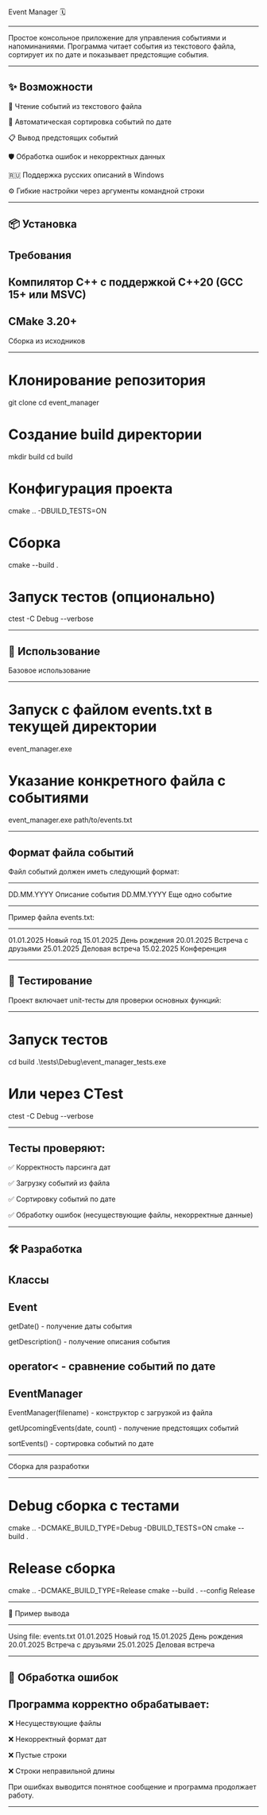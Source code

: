 Event Manager 🗓️
______________________________________________________
Простое консольное приложение для управления событиями и напоминаниями. Программа читает события из текстового файла, сортирует их по дате и показывает предстоящие события.
_____________________________________________________
✨ Возможности
------------------------------------------------
📅 Чтение событий из текстового файла

🔄 Автоматическая сортировка событий по дате

📋 Вывод предстоящих событий

🛡️ Обработка ошибок и некорректных данных

🇷🇺 Поддержка русских описаний в Windows

⚙️ Гибкие настройки через аргументы командной строки
_____________________________________________________
📦 Установка
------------------------------------------------
Требования
------------------------------------------------
Компилятор C++ с поддержкой C++20 (GCC 15+ или MSVC)
------------------------------------------------
CMake 3.20+
------------------------------------------------
Сборка из исходников
____________________________________________________
# Клонирование репозитория
git clone <repository-url>
cd event_manager

# Создание build директории
mkdir build
cd build

# Конфигурация проекта
cmake .. -DBUILD_TESTS=ON

# Сборка
cmake --build .

# Запуск тестов (опционально)
ctest -C Debug --verbose
_________________________________________________
🚀 Использование
------------------------------------------------
Базовое использование
_________________________________________________
# Запуск с файлом events.txt в текущей директории
event_manager.exe

# Указание конкретного файла с событиями
event_manager.exe path/to/events.txt
_________________________________________________
Формат файла событий
------------------------------------------------
Файл событий должен иметь следующий формат:
_________________________________________________
DD.MM.YYYY Описание события
DD.MM.YYYY Еще одно событие
_________________________________________________
Пример файла events.txt:
_________________________________________________
01.01.2025 Новый год
15.01.2025 День рождения
20.01.2025 Встреча с друзьями
25.01.2025 Деловая встреча
15.02.2025 Конференция
_________________________________________________
🧪 Тестирование
------------------------------------------------
Проект включает unit-тесты для проверки основных функций:
_________________________________________________
# Запуск тестов
cd build
.\tests\Debug\event_manager_tests.exe

# Или через CTest
ctest -C Debug --verbose
_________________________________________________
Тесты проверяют:
------------------------------------------------
✅ Корректность парсинга дат

✅ Загрузку событий из файла

✅ Сортировку событий по дате

✅ Обработку ошибок (несуществующие файлы, некорректные данные)
_________________________________________________
🛠️ Разработка
------------------------------------------------
Классы
------------------------------------------------
Event
------------------------------------------------
getDate() - получение даты события

getDescription() - получение описания события

operator< - сравнение событий по дате
------------------------------------------------
EventManager
------------------------------------------------
EventManager(filename) - конструктор с загрузкой из файла

getUpcomingEvents(date, count) - получение предстоящих событий

sortEvents() - сортировка событий по дате
_________________________________________________
Сборка для разработки
_________________________________________________
# Debug сборка с тестами
cmake .. -DCMAKE_BUILD_TYPE=Debug -DBUILD_TESTS=ON
cmake --build .

# Release сборка
cmake .. -DCMAKE_BUILD_TYPE=Release
cmake --build . --config Release
_________________________________________________
📝 Пример вывода
_________________________________________________
Using file: events.txt
01.01.2025 Новый год
15.01.2025 День рождения
20.01.2025 Встреча с друзьями
25.01.2025 Деловая встреча
_________________________________________________
🐛 Обработка ошибок
------------------------------------------------
Программа корректно обрабатывает:
------------------------------------------------
❌ Несуществующие файлы

❌ Некорректный формат дат

❌ Пустые строки

❌ Строки неправильной длины

При ошибках выводится понятное сообщение и программа продолжает работу.
_________________________________________________